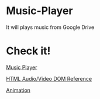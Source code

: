 # Music-Player

It will plays music from Google Drive

# Check it!
[Music Player](https://courageous-crisp-1c8cfc.netlify.app/)

[HTML Audio/Video DOM Reference](https://www.w3schools.com/tags/ref_av_dom.asp)

[Animation](https://codepen.io/dazld/pen/npydRK)
